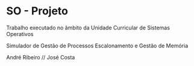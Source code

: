 # SO - Projeto 

Trabalho executado no âmbito da Unidade Curricular de Sistemas Operativos

Simulador de Gestão de Processos Escalonamento e Gestão de Memória

André Ribeiro //
José Costa
